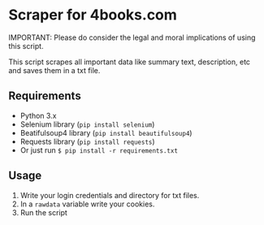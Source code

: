# Scraper for 4books.com
IMPORTANT: Please do consider the legal and moral implications of using this script.

This script scrapes all important data like summary text, description, etc and saves them in a txt file.
## Requirements
- Python 3.x
- Selenium library (`pip install selenium`)
- Beatifulsoup4 library (`pip install beautifulsoup4`)
- Requests library (`pip install requests`)
- Or just run `$ pip install -r requirements.txt`
## Usage
1. Write your login credentials and directory for txt files. 
2. In a `rawdata` variable write your cookies.
3. Run the script
